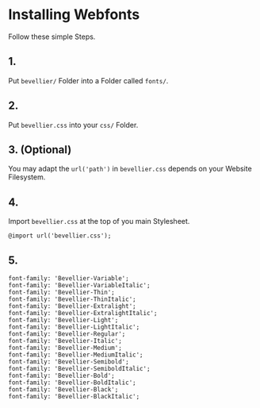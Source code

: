 # Installing Webfonts
Follow these simple Steps.

## 1.
Put `bevellier/` Folder into a Folder called `fonts/`.

## 2.
Put `bevellier.css` into your `css/` Folder.

## 3. (Optional)
You may adapt the `url('path')` in `bevellier.css` depends on your Website Filesystem.

## 4.
Import `bevellier.css` at the top of you main Stylesheet.

```
@import url('bevellier.css');
```

## 5.


```
font-family: 'Bevellier-Variable';
font-family: 'Bevellier-VariableItalic';
font-family: 'Bevellier-Thin';
font-family: 'Bevellier-ThinItalic';
font-family: 'Bevellier-Extralight';
font-family: 'Bevellier-ExtralightItalic';
font-family: 'Bevellier-Light';
font-family: 'Bevellier-LightItalic';
font-family: 'Bevellier-Regular';
font-family: 'Bevellier-Italic';
font-family: 'Bevellier-Medium';
font-family: 'Bevellier-MediumItalic';
font-family: 'Bevellier-Semibold';
font-family: 'Bevellier-SemiboldItalic';
font-family: 'Bevellier-Bold';
font-family: 'Bevellier-BoldItalic';
font-family: 'Bevellier-Black';
font-family: 'Bevellier-BlackItalic';
```

